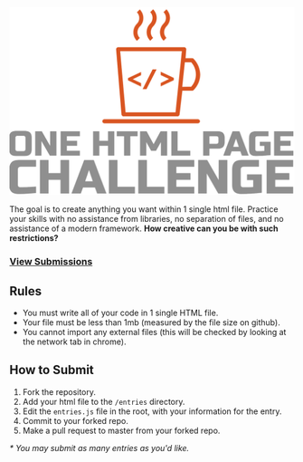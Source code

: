 [![One HTML Page Challenge](./meta/one-html-page-logo.png?raw=true "One HTML Page Challenge")](https://metroxe.github.io/one-html-page-challenge/)

The goal is to create anything you want within 1 single html file. Practice your skills with no assistance from libraries, no separation of files, and no assistance of a modern framework. **How creative can you be with such restrictions?**

### [View Submissions](https://metroxe.github.io/one-html-page-challenge/)

## Rules
 - You must write all of your code in 1 single HTML file.
 - Your file must be less than 1mb (measured by the file size on github).
 - You cannot import any external files (this will be checked by looking at the network tab in chrome).
 
## How to Submit
 1. Fork the repository.
 2. Add your html file to the `/entries` directory.
 3. Edit the `entries.js` file in the root, with your information for the entry.
 4. Commit to your forked repo.
 5. Make a pull request to master from your forked repo.
 
 _* You may submit as many entries as you'd like._
 